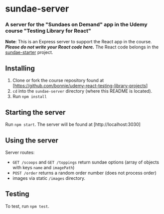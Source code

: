 # sundae-server

### A server for the "Sundaes on Demand" app in the Udemy course "Testing Library for React"

**Note**: This is an Express server to support the React app in the course. **_Please do not write your React code here._** The React code belongs in the [sundae-starter](../sundae-starter) project.

## Installing

1. Clone or fork the course repository found at [https://github.com/bonnie/udemy-react-testing-library-projects]
2. `cd` into the `sundae-server` directory (where this README is located).
3. Run `npm install`

## Starting the server

Run `npm start`. The server will be found at [http://localhost:3030]

## Using the server

Server routes:

- `GET /scoops` and `GET /toppings` return sundae options (array of objects with keys `name` and `imagePath`)
- `POST /order` returns a random order number (does not process order)
- images via static `/images` directory.

## Testing

To test, run `npm test`.
